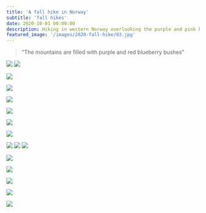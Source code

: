 ```yaml
---
title: 'A fall hike in Norway'
subtitle: 'fall hikes'
date: 2020-10-01 00:00:00
description: Hiking in western Norway overlooking the purple and pink blueberry bushes, yellow trees, and still water.
featured_image: '/images/2020-fall-hike/03.jpg'
---
```


> "The mountains are filled with purple and red blueberry bushes"

<div class="gallery" data-columns="2">
	<img src="/images/2020-fall-hike/01.jpg">
	<img src="/images/2020-fall-hike/02.jpg">
</div>

![](/images/2020-fall-hike/07.jpg)  

![](/images/2020-fall-hike/03.jpg)  

![](/images/2020-fall-hike/04.jpg)  

![](/images/2020-fall-hike/06.jpg) 

![](/images/2020-fall-hike/05.jpg)  

![](/images/2020-fall-hike/16.jpg)  


<div class="gallery" data-columns="3">
	<img src="/images/2020-fall-hike/08.jpg">
	<img src="/images/2020-fall-hike/09.jpg">
	<img src="/images/2020-fall-hike/13.jpg">
</div>

![](/images/2020-fall-hike/13.jpg)  

![](/images/2020-fall-hike/11.jpg)  

![](/images/2020-fall-hike/10.jpg)  

![](/images/2020-fall-hike/12.jpg)  

![](/images/2020-fall-hike/15.jpg)  
